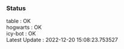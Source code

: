 ### Status


table : OK  
hogwarts : OK  
icy-bot : OK  
Latest Update : 2022-12-20 15:08:23.753527
